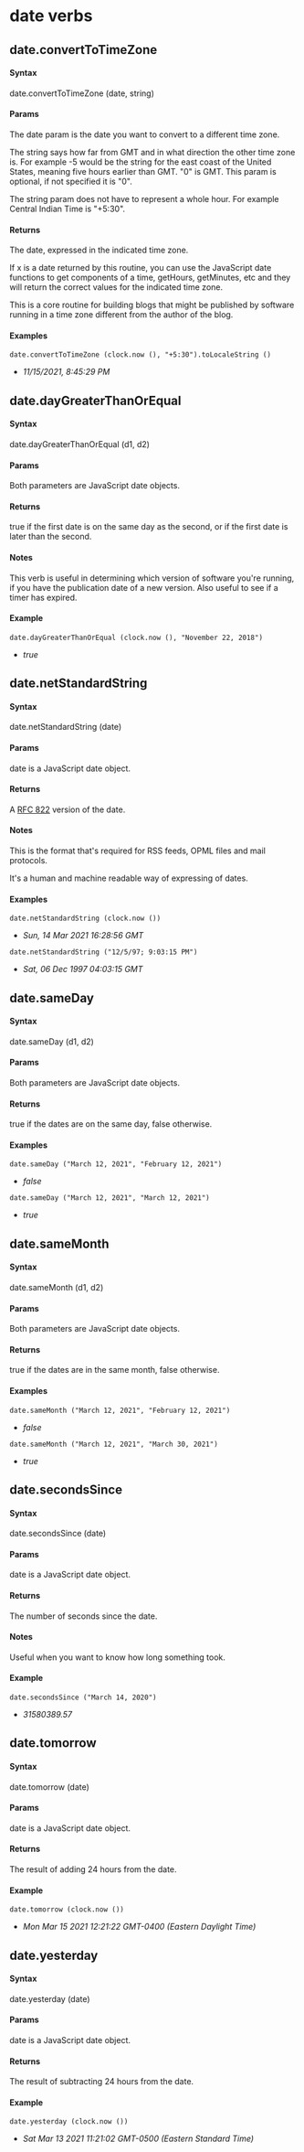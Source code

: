
# date verbs
## date.convertToTimeZone
#### Syntax
date.convertToTimeZone (date, string)

#### Params
The date param is the date you want to convert to a different time zone. 

The string says how far from GMT and in what direction the other time zone is. For example -5 would be the string for the east coast of the United States, meaning five hours earlier than GMT. "0" is GMT. This param is optional, if not specified it is "0".

The string param does not have to represent a whole hour. For example Central Indian Time is "+5:30".

#### Returns
The date, expressed in the indicated time zone. 

If x is a date returned by this routine, you can use the JavaScript date functions to get components of a time, getHours, getMinutes, etc and they will return the correct values for the indicated time zone.

This is a core routine for building blogs that might be published by software running in a time zone different from the author of the blog. 

#### Examples
`date.convertToTimeZone (clock.now (), "+5:30").toLocaleString ()`

- *11/15/2021, 8:45:29 PM*

## date.dayGreaterThanOrEqual
#### Syntax
date.dayGreaterThanOrEqual (d1, d2)

#### Params
Both parameters are JavaScript date objects. 

#### Returns
true if the first date is on the same day as the second, or if the first date is later than the second. 

#### Notes
This verb is useful in determining which version of software you're running, if you have the publication date of a new version. Also useful to see if a timer has expired. 

#### Example
`date.dayGreaterThanOrEqual (clock.now (), "November 22, 2018")`

- *true*

## date.netStandardString
#### Syntax
date.netStandardString (date)

#### Params
date is a JavaScript date object.

#### Returns
A <a href="https://tools.ietf.org/html/rfc822">RFC 822</a> version of the date. 

#### Notes
This is the format that's required for RSS feeds, OPML files and mail protocols. 

It's a human and machine readable way of expressing of dates. 

#### Examples
`date.netStandardString (clock.now ())`

- *Sun, 14 Mar 2021 16:28:56 GMT*

`date.netStandardString ("12/5/97; 9:03:15 PM")`

- *Sat, 06 Dec 1997 04:03:15 GMT*

## date.sameDay
#### Syntax
date.sameDay (d1, d2)

#### Params
Both parameters are JavaScript date objects. 

#### Returns
true if the dates are on the same day, false otherwise.

#### Examples
`date.sameDay ("March 12, 2021", "February 12, 2021")`

- *false*

`date.sameDay ("March 12, 2021", "March 12, 2021")`

- *true*

## date.sameMonth
#### Syntax
date.sameMonth (d1, d2)

#### Params
Both parameters are JavaScript date objects. 

#### Returns
true if the dates are in the same month, false otherwise.

#### Examples
`date.sameMonth ("March 12, 2021", "February 12, 2021")`

- *false*

`date.sameMonth ("March 12, 2021", "March 30, 2021")`

- *true*

## date.secondsSince
#### Syntax
date.secondsSince (date)

#### Params
date is a JavaScript date object.

#### Returns
The number of seconds since the date. 

#### Notes
Useful when you want to know how long something took. 

#### Example
`date.secondsSince ("March 14, 2020")`

- *31580389.57*

## date.tomorrow
#### Syntax
date.tomorrow (date)

#### Params
date is a JavaScript date object.

#### Returns
The result of adding 24 hours from the date.

#### Example
`date.tomorrow (clock.now ())`

- *Mon Mar 15 2021 12:21:22 GMT-0400 (Eastern Daylight Time)*

## date.yesterday
#### Syntax
date.yesterday (date)

#### Params
date is a JavaScript date object.

#### Returns
The result of subtracting 24 hours from the date.

#### Example
`date.yesterday (clock.now ())`

- *Sat Mar 13 2021 11:21:02 GMT-0500 (Eastern Standard Time)*

